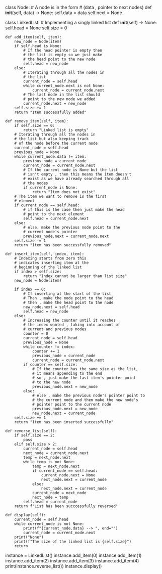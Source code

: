 class Node:
    # A node is in the form
    # (data , pointer to next nodes)
    def __init__(self, data) -> None:
        self.data = data
        self.next = None


class LinkedList:
    # Implementing a singly linked list
    def __init__(self) -> None:
        self.head = None
        self.size = 0

    def add_item(self, item):
        new_node = Node(item)
        if self.head is None:
            # If the head pointer is empty then
            # the list is empty so we just make
            # the head point to the new node
            self.head = new_node
        else:
            # Iterating through all the nodes in
            # the list
            current_node = self.head
            while current_node.next is not None:
                current_node = current_node.next
            # The last node in the list should
            # point to the new node we added
            current_node.next = new_node
        self.size += 1
        return "Item successfully added"

    def remove_item(self, item):
        if self.size == 0:
            return "Linked list is empty"
        # Iterating through all the nodes in
        # the list but also keeping track
        # of the node before the current node
        current_node = self.head
        previous_node = None
        while current_node.data != item:
            previous_node = current_node
            current_node = current_node.next
            # If the current node is None but the list
            # isn't empty , then this means the item doesn't
            # exist as we have already searched through all
            # the nodes
            if current_node is None:
                return "Item does not exist"
        # The item we want to remove is the first
        # element
        if current_node == self.head:
            # if this is the case then just make the head
            # point to the next element
            self.head = current_node.next
        else:
            # else, make the previous node point to the
            # current node's pointer
            previous_node.next = current_node.next
        self.size -= 1
        return "Item has been successfully removed"

    def insert_item(self, index, item):
        # Indexing starts from zero this
        # indicates inserting item at the
        # beginning of the linked list
        if index > self.size:
            return "Index cannot be larger than list size"
        new_node = Node(item)

        if index == 0:
            # If inserting at the start of the list
            # Then , make the node point to the head
            # then , make the head point to the node
            new_node.next = self.head
            self.head = new_node
        else:
            # Increasing the counter until it reaches
            # the index wanted , taking into account of
            # current and previous nodes
            counter = 0
            current_node = self.head
            previous_node = None
            while counter != index:
                counter += 1
                previous_node = current_node
                current_node = current_node.next
            if counter == self.size:
                # If the counter has the same size as the list,
                # it means appending to the end
                # so , just make the last item's pointer point
                # to the new node
                previous_node.next = new_node
            else:
                # else , make the previous node's pointer point to
                # the current node and then make the new node's
                # pointer point to the current node
                previous_node.next = new_node
                new_node.next = current_node
        self.size += 1
        return "Item has been inserted successfully"

    def reverse_list(self):
        if self.size == 2:
            pass        
        elif self.size > 2:
            current_node = self.head
            next_node = current_node.next
            temp = next_node.next
            while temp is not None:
                temp = next_node.next
                if current_node == self.head:
                    current_node.next = None
                    next_node.next = current_node
                else:
                    next_node.next = current_node
                current_node = next_node
                next_node = temp
            self.head = current_node
        return f"List has been succcessfully reversed"

    def display(self):
        current_node = self.head
        while current_node is not None:
            print(f"{current_node.data} --> ", end="")
            current_node = current_node.next
        print("None")
        print(f"The size of the linked list is {self.size}")
        return


instance = LinkedList()
instance.add_item(0)
instance.add_item(1)
instance.add_item(2)
instance.add_item(3)
instance.add_item(4)
print(instance.reverse_list())
instance.display()
